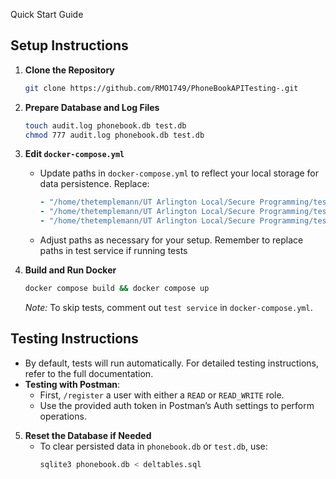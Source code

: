  Quick Start Guide

## Setup Instructions

1. **Clone the Repository**
   ```bash
   git clone https://github.com/RMO1749/PhoneBookAPITesting-.git
   ```

2. **Prepare Database and Log Files**
   ```bash
   touch audit.log phonebook.db test.db
   chmod 777 audit.log phonebook.db test.db
   ```

3. **Edit `docker-compose.yml`**
   - Update paths in `docker-compose.yml` to reflect your local storage for data persistence. Replace:
     ```yaml
     - "/home/thetemplemann/UT Arlington Local/Secure Programming/test/phonebook.db:/app/phonebook.db"
     - "/home/thetemplemann/UT Arlington Local/Secure Programming/test/audit.log:/app/audit.log"
     - "/home/thetemplemann/UT Arlington Local/Secure Programming/test/test.db:/app/test.db"
     ```
   - Adjust paths as necessary for your setup. Remember to replace paths in test service if running tests 

4. **Build and Run Docker**
   ```bash
   docker compose build && docker compose up
   ```
   *Note:* To skip tests, comment out  `test service` in `docker-compose.yml`.

## Testing Instructions

- By default, tests will run automatically. For detailed testing instructions, refer to the full documentation.
- **Testing with Postman**:
   - First, `/register` a user with either a `READ` or `READ_WRITE` role.
   - Use the provided auth token in Postman’s Auth settings to perform operations.

5. **Reset the Database if Needed**
   - To clear persisted data in `phonebook.db` or `test.db`, use:
     ```bash
     sqlite3 phonebook.db < deltables.sql
     ```
